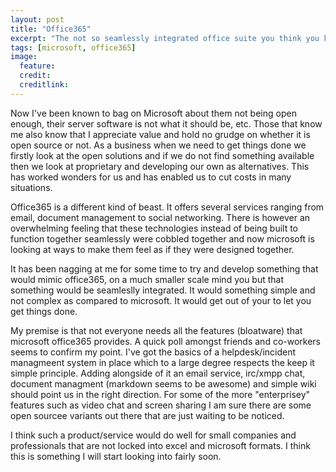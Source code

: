 ```yaml
---
layout: post
title: "Office365"
excerpt: "The not so seamlessly integrated office suite you think you know."
tags: [microsoft, office365]
image:
  feature: 
  credit: 
  creditlink: 
---
```


Now I've been known to bag on Microsoft about them not being open enough, their server software is not what it should be, etc. Those that know me also know that I appreciate value and hold no grudge on whether it is open source or not. As a business when we need to get things done we firstly look at the open solutions and if we do not find something available then we look at proprietary and developing our own as alternatives. This has worked wonders for us and has enabled us to cut costs in many situations.

Office365 is a different kind of beast. It offers several services ranging from email, document management to social networking. There is however an overwhelming feeling that these technologies instead of being built to function together seamlessly were cobbled together and now microsoft is looking at ways to make them feel as if they were designed together.

It has been nagging at me for some time to try and develop something that would mimic office365, on a much smaller scale mind you but that something would be seamleslly integrated. It would something simple and not complex as compared to microsoft. It would get out of your to let you get things done.

My premise is that not everyone needs all the features (bloatware) that microsoft office365 provides. A quick poll amongst friends and co-workers seems to confirm my point. I've got the basics of a helpdesk/incident managmeent system in place which to a large degree respects the keep it simple principle. Adding alongside of it an email service, irc/xmpp chat, document managment (markdown seems to be awesome) and simple wiki should point us in the right direction. For some of the more "enterprisey" features such as video chat and screen sharing I am sure there are some open sourcee variants out there that are just waiting to be noticed.

I think such a product/service would do well for small companies and professionals that are not locked into excel and microsoft formats. I think this is something I will start looking into fairly soon.